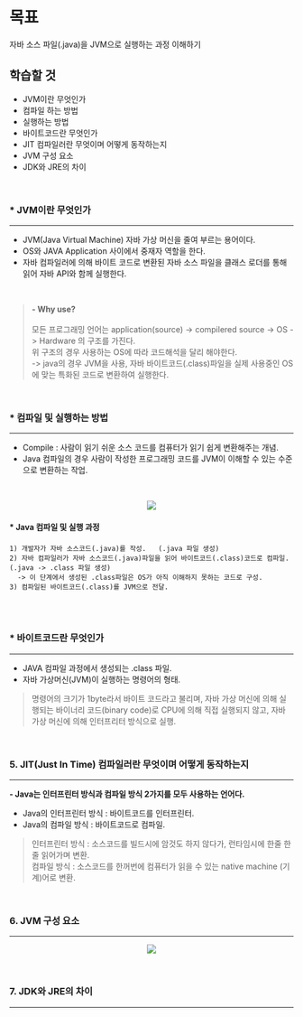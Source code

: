 # 목표
자바 소스 파일(.java)을 JVM으로 실행하는 과정 이해하기

## 학습할 것
* JVM이란 무엇인가
* 컴파일 하는 방법
* 실행하는 방법
* 바이트코드란 무엇인가
* JIT 컴파일러란 무엇이며 어떻게 동작하는지
* JVM 구성 요소
* JDK와 JRE의 차이
<br>


### * JVM이란 무엇인가
---
  - JVM(Java Virtual Machine) 자바 가상 머신을 줄여 부르는 용어이다.
  - OS와 JAVA Application 사이에서 중재자 역할을 한다.
  - 자바 컴파일러에 의해 바이트 코드로 변환된 자바 소스 파일을 클래스 로더를 통해 읽어 자바 API와 함께 실행한다.
<br>

> **- Why use?** <br><br>
>   모든 프로그래밍 언어는 application(source) -> compilered source -> OS -> Hardware 의 구조를 가진다.<br>
>   위 구조의 경우 사용하는 OS에 따라 코드해석을 달리 해야한다.<br>
>    -> java의 경우 JVM을 사용, 자바 바이트코드(.class)파일을 실제 사용중인 OS에 맞는 특화된 코드로 변환하여 실행한다.
<br>


### * 컴파일 및 실행하는 방법
---
  - Compile : 사람이 읽기 쉬운 소스 코드를 컴퓨터가 읽기 쉽게 변환해주는 개념.
  - Java 컴파일의 경우 사람이 작성한 프로그래밍 코드를 JVM이 이해할 수 있는 수준으로 변환하는 작업.
<br>
  <p align="center"><img src="https://github.com/SeungTaeGit/ComputerScience/assets/129585999/6e724309-1a75-446d-a980-2b14f225b067"></p>
  
  #### * Java 컴파일 및 실행 과정
    1) 개발자가 자바 소스코드(.java)를 작성.   (.java 파일 생성)
    2) 자바 컴파일러가 자바 소스코드(.java)파일을 읽어 바이트코드(.class)코드로 컴파일.  (.java -> .class 파일 생성)
      -> 이 단계에서 생성된 .class파일은 OS가 아직 이해하지 못하는 코드로 구성.
    3) 컴파일된 바이트코드(.class)를 JVM으로 전달.
<br><br>


### * 바이트코드란 무엇인가
---
  - JAVA 컴파일 과정에서 생성되는 .class 파일.
  - 자바 가상머신(JVM)이 실행하는 명령어의 형태.

> 명령어의 크기가 1byte라서 바이트 코드라고 불리며, 자바 가상 머신에 의해 실행되는 바이너리 코드(binary code)로 CPU에 의해 직접 실행되지 않고, 자바 가상 머신에 의해 인터프리터 방식으로 실행.
<br>


### 5. JIT(Just In Time) 컴파일러란 무엇이며 어떻게 동작하는지
---
**- Java는 인터프린터 방식과 컴파일 방식 2가지를 모두 사용하는 언어다.** <br>
 * Java의 인터프린터 방식 : 바이트코드를 인터프린터.<br>
 * Java의 컴파일 방식 : 바이트코드로 컴파일.<br>

> 인터프린터 방식 : 소스코드를 빌드시에 암것도 하지 않다가, 런타임시에 한줄 한줄 읽어가며 변환.<br>
> 컴파일 방식 : 소스코드를 한꺼번에 컴퓨터가 읽을 수 있는 native machine (기계)어로 변환.<br>

<br>


### 6. JVM 구성 요소
---
  <p align="center"><img src="https://github.com/SeungTaeGit/ComputerScience/assets/129585999/b157e002-c26b-467e-a655-0373e0f70652"></p>
<br>


### 7. JDK와 JRE의 차이
---

